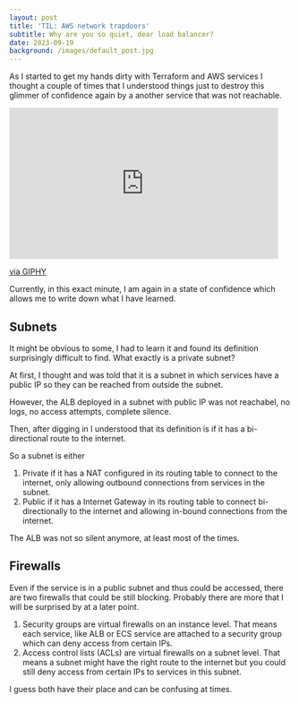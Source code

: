 ```yaml
---
layout: post
title: 'TIL: AWS network trapdoors'
subtitle: Why are you so quiet, dear load balancer?
date: 2023-09-19
background: /images/default_post.jpg
---
```


As I started to get my hands dirty with Terraform and AWS services I thought a couple of times that I understood things just to destroy this glimmer of confidence again by a another service that was not reachable.

<iframe src="https://giphy.com/embed/EeTHrilLYVcTilqTqU" width="480" height="270" frameBorder="0" class="giphy-embed" allowFullScreen></iframe><p><a href="https://giphy.com/gifs/brooklynninenine-nbc-brooklyn-nine-99-EeTHrilLYVcTilqTqU">via GIPHY</a></p>

Currently, in this exact minute, I am again in a state of confidence which allows me to write down what I have learned.

## Subnets

It might be obvious to some, I had to learn it and found its definition surprisingly difficult to find. What exactly is a private subnet?

At first, I thought and was told that it is a subnet in which services have a public IP so they can be reached from outside the subnet.

However, the ALB deployed in a subnet with public IP was not reachabel, no logs, no access attempts, complete silence.

Then, after digging in I understood that its definition is if it has a bi-directional route to the internet.

So a subnet is either

1. Private if it has a NAT configured in its routing table to connect to the internet, only allowing outbound connections from services in the subnet.
1. Public if it has a Internet Gateway in its routing table to connect bi-directionally to the internet and allowing in-bound connections from the internet.

The ALB was not so silent anymore, at least most of the times.

## Firewalls

Even if the service is in a public subnet and thus could be accessed, there are two firewalls that could be still blocking. Probably there are more that I will be surprised by at a later point.

1. Security groups are virtual firewalls on an instance level. That means each service, like ALB or ECS service are attached to a security group which can deny access from certain IPs.
1. Access control lists (ACLs) are virtual firewalls on a subnet level. That means a subnet might have the right route to the internet but you could still deny access from certain IPs to services in this subnet.

I guess both have their place and can be confusing at times.
